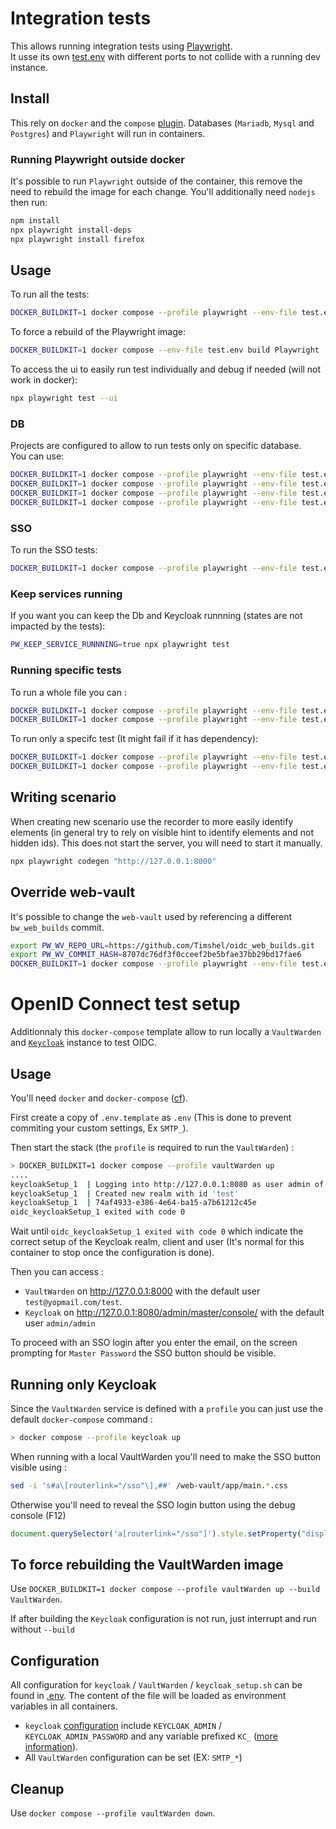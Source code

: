 # Integration tests

This allows running integration tests using [Playwright](https://playwright.dev/).
\
It usse its own [test.env](/test/scenarios/test.env) with different ports to not collide with a running dev instance.

## Install

This rely on `docker` and the `compose` [plugin](https://docs.docker.com/compose/install/).
Databases (`Mariadb`, `Mysql` and `Postgres`) and `Playwright` will run in containers.

### Running Playwright outside docker

It's possible to run `Playwright` outside of the container, this remove the need to rebuild the image for each change.
You'll additionally need `nodejs` then run:

```bash
npm install
npx playwright install-deps
npx playwright install firefox
```

## Usage

To run all the tests:

```bash
DOCKER_BUILDKIT=1 docker compose --profile playwright --env-file test.env run Playwright
```

To force a rebuild of the Playwright image:
```bash
DOCKER_BUILDKIT=1 docker compose --env-file test.env build Playwright
```

To access the ui to easily run test individually and debug if needed (will not work in docker):

```bash
npx playwright test --ui
```

### DB

Projects are configured to allow to run tests only on specific database.
\
You can use:

```bash
DOCKER_BUILDKIT=1 docker compose --profile playwright --env-file test.env run Playwright test --project=mariadb
DOCKER_BUILDKIT=1 docker compose --profile playwright --env-file test.env run Playwright test --project=mysql
DOCKER_BUILDKIT=1 docker compose --profile playwright --env-file test.env run Playwright test --project=postgres
DOCKER_BUILDKIT=1 docker compose --profile playwright --env-file test.env run Playwright test --project=sqlite
```

### SSO

To run the SSO tests:

```bash
DOCKER_BUILDKIT=1 docker compose --profile playwright --env-file test.env run Playwright test --project sso-sqlite
```

### Keep services running

If you want you can keep the Db and Keycloak runnning (states are not impacted by the tests):

```bash
PW_KEEP_SERVICE_RUNNNING=true npx playwright test
```

### Running specific tests

To run a whole file you can :

```bash
DOCKER_BUILDKIT=1 docker compose --profile playwright --env-file test.env run Playwright test --project=sqlite tests/login.spec.ts
DOCKER_BUILDKIT=1 docker compose --profile playwright --env-file test.env run Playwright test --project=sqlite login
```

To run only a specifc test (It might fail if it has dependency):

```bash
DOCKER_BUILDKIT=1 docker compose --profile playwright --env-file test.env run Playwright test --project=sqlite -g "Account creation"
DOCKER_BUILDKIT=1 docker compose --profile playwright --env-file test.env run Playwright test --project=sqlite tests/login.spec.ts:16
```

## Writing scenario

When creating new scenario use the recorder to more easily identify elements (in general try to rely on visible hint to identify elements and not hidden ids).
This does not start the server, you will need to start it manually.

```bash
npx playwright codegen "http://127.0.0.1:8000"
```

## Override web-vault

It's possible to change the `web-vault` used by referencing a different `bw_web_builds` commit.

```bash
export PW_WV_REPO_URL=https://github.com/Timshel/oidc_web_builds.git
export PW_WV_COMMIT_HASH=8707dc76df3f0cceef2be5bfae37bb29bd17fae6
DOCKER_BUILDKIT=1 docker compose --profile playwright --env-file test.env build Playwright
```

# OpenID Connect test setup

Additionnaly this `docker-compose` template allow to run locally a `VaultWarden` and [`Keycloak`](https://www.keycloak.org/) instance to test OIDC.

## Usage

You'll need `docker` and `docker-compose` ([cf](https://docs.docker.com/engine/install/)).

First create a copy of `.env.template` as `.env` (This is done to prevent commiting your custom settings, Ex `SMTP_`).

Then start the stack (the `profile` is required to run the `VaultWarden`) :

```bash
> DOCKER_BUILDKIT=1 docker compose --profile vaultWarden up
....
keycloakSetup_1  | Logging into http://127.0.0.1:8080 as user admin of realm master
keycloakSetup_1  | Created new realm with id 'test'
keycloakSetup_1  | 74af4933-e386-4e64-ba15-a7b61212c45e
oidc_keycloakSetup_1 exited with code 0
```

Wait until `oidc_keycloakSetup_1 exited with code 0` which indicate the correct setup of the Keycloak realm, client and user (It's normal for this container to stop once the configuration is done).

Then you can access :

 - `VaultWarden` on http://127.0.0.1:8000 with the default user `test@yopmail.com/test`.
 - `Keycloak` on http://127.0.0.1:8080/admin/master/console/ with the default user `admin/admin`

To proceed with an SSO login after you enter the email, on the screen prompting for `Master Password` the SSO button should be visible.

## Running only Keycloak

Since the `VaultWarden` service is defined with a `profile` you can just use the default `docker-compose` command :

```bash
> docker compose --profile keycloak up
```

When running with a local VaultWarden you'll need to make the SSO button visible using :

```bash
sed -i 's#a\[routerlink="/sso"\],##' /web-vault/app/main.*.css
```

Otherwise you'll need to reveal the SSO login button using the debug console (F12)

 ```js
 document.querySelector('a[routerlink="/sso"]').style.setProperty("display", "inline-block", "important");
 ```

## To force rebuilding the VaultWarden image

Use `DOCKER_BUILDKIT=1 docker compose --profile vaultWarden up --build VaultWarden`.

If after building the `Keycloak` configuration is not run, just interrupt and run without `--build`

## Configuration

All configuration for `keycloak` / `VaultWarden` / `keycloak_setup.sh` can be found in [.env](.env.template).
The content of the file will be loaded as environment variables in all containers.

- `keycloak` [configuration](https://www.keycloak.org/server/all-config) include `KEYCLOAK_ADMIN` / `KEYCLOAK_ADMIN_PASSWORD` and any variable prefixed `KC_` ([more information](https://www.keycloak.org/server/configuration#_example_configuring_the_db_url_host_parameter)).
- All `VaultWarden` configuration can be set (EX: `SMTP_*`)

## Cleanup

Use `docker compose --profile vaultWarden down`.
